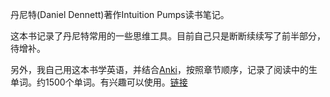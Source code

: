 丹尼特(Daniel Dennett)著作Intuition Pumps读书笔记。

这本书记录了丹尼特常用的一些思维工具。目前自己只是断断续续写了前半部分，待增补。

另外，我自己用这本书学英语，并结合[Anki](https://www.ankichina.net/anki20.html)，按照章节顺序，记录了阅读中的生单词。约1500个单词。有兴趣可以使用。[链接](https://ankiweb.net/shared/info/1443966211)


